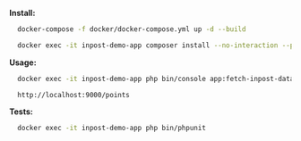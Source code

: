 **Install:**

```bash
  docker-compose -f docker/docker-compose.yml up -d --build
```

```bash
  docker exec -it inpost-demo-app composer install --no-interaction --prefer-dist --optimize-autoloader
```

**Usage:**

```bash
  docker exec -it inpost-demo-app php bin/console app:fetch-inpost-data points Kozy
```

```
  http://localhost:9000/points
```

**Tests:**

```bash
  docker exec -it inpost-demo-app php bin/phpunit
```
